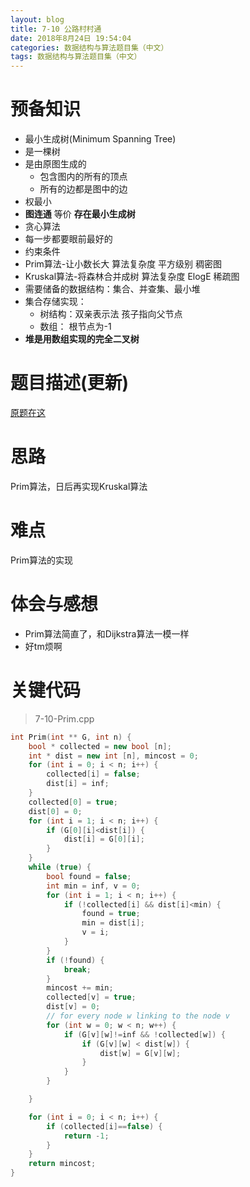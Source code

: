 ```yaml
---
layout: blog
title: 7-10 公路村村通
date: 2018年8月24日 19:54:04
categories: 数据结构与算法题目集（中文）
tags: 数据结构与算法题目集（中文）
---
```

# 预备知识
- 最小生成树(Minimum Spanning Tree)
 - 是一棵树
 - 是由原图生成的
   - 包含图内的所有的顶点
   - 所有的边都是图中的边
 - 权最小
- **图连通** 等价 **存在最小生成树**
- 贪心算法
 - 每一步都要眼前最好的
 - 约束条件
- Prim算法-让小数长大 算法复杂度 平方级别 稠密图
- Kruskal算法-将森林合并成树 算法复杂度 ElogE 稀疏图
 - 需要储备的数据结构：集合、并查集、最小堆
 - 集合存储实现：
   - 树结构：双亲表示法 孩子指向父节点
   - 数组： 根节点为-1
 - **堆是用数组实现的完全二叉树**
# 题目描述(更新)
[原题在这](https://pintia.cn/problem-sets/15/problems/718)

# 思路
Prim算法，日后再实现Kruskal算法

# 难点
Prim算法的实现

# 体会与感想
- Prim算法简直了，和Dijkstra算法一模一样
- 好tm烦啊

# 关键代码
>7-10-Prim.cpp

```C++
int Prim(int ** G, int n) {
    bool * collected = new bool [n];
    int * dist = new int [n], mincost = 0;
    for (int i = 0; i < n; i++) {
        collected[i] = false;
        dist[i] = inf;
    }
    collected[0] = true;
    dist[0] = 0;
    for (int i = 1; i < n; i++) {
        if (G[0][i]<dist[i]) {
            dist[i] = G[0][i];
        }
    }
    while (true) {
        bool found = false;
        int min = inf, v = 0;
        for (int i = 1; i < n; i++) {
            if (!collected[i] && dist[i]<min) {
                found = true;
                min = dist[i];
                v = i;
            }
        }
        if (!found) {
            break;
        }
        mincost += min;
        collected[v] = true;
        dist[v] = 0;
        // for every node w linking to the node v
        for (int w = 0; w < n; w++) {
            if (G[v][w]!=inf && !collected[w]) {
                if (G[v][w] < dist[w]) {
                    dist[w] = G[v][w];
                }
            }
        }

    }

    for (int i = 0; i < n; i++) {
        if (collected[i]==false) {
            return -1;
        }
    }
    return mincost;
}
```
